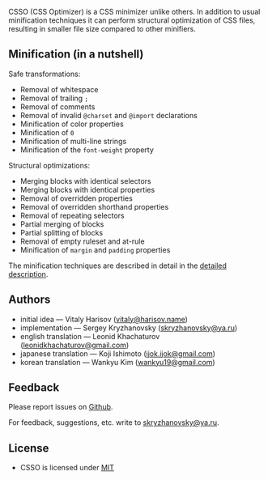 CSSO (CSS Optimizer) is a CSS minimizer unlike others. In addition to usual minification techniques it can perform structural optimization of CSS files, resulting in smaller file size compared to other minifiers.

## Minification (in a nutshell)

Safe transformations:

* Removal of whitespace
* Removal of trailing `;`
* Removal of comments
* Removal of invalid `@charset` and `@import` declarations
* Minification of color properties
* Minification of `0`
* Minification of multi-line strings
* Minification of the `font-weight` property

Structural optimizations:

* Merging blocks with identical selectors
* Merging blocks with identical properties
* Removal of overridden properties
* Removal of overridden shorthand properties
* Removal of repeating selectors
* Partial merging of blocks
* Partial splitting of blocks
* Removal of empty ruleset and at-rule
* Minification of `margin` and `padding` properties

The minification techniques are described in detail in the [detailed description](../description/description.en.md).

## Authors

* initial idea&nbsp;— Vitaly Harisov (<vitaly@harisov.name>)
* implementation&nbsp;— Sergey Kryzhanovsky (<skryzhanovsky@ya.ru>)
* english translation&nbsp;— Leonid Khachaturov (<leonidkhachaturov@gmail.com>)
* japanese translation&nbsp;— Koji Ishimoto (<ijok.ijok@gmail.com>)
* korean translation&nbsp;— Wankyu Kim (<wankyu19@gmail.com>)

## Feedback

Please report issues on [Github](https://github.com/css/csso/issues).

For feedback, suggestions, etc. write to <skryzhanovsky@ya.ru>.

## License

* CSSO is licensed under [MIT](https://github.com/css/csso/blob/master/MIT-LICENSE.txt)
